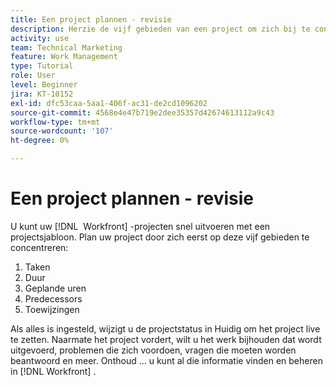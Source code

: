 ```yaml
---
title: Een project plannen - revisie
description: Herzie de vijf gebieden van een project om zich bij te concentreren wanneer planning een project-taken, duur, geplande uren, predecessors, en taken.
activity: use
team: Technical Marketing
feature: Work Management
type: Tutorial
role: User
level: Beginner
jira: KT-10152
exl-id: dfc53caa-5aa1-406f-ac31-de2cd1096202
source-git-commit: 4568e4e47b719e2dee35357d42674613112a9c43
workflow-type: tm+mt
source-wordcount: '107'
ht-degree: 0%

---
```


# Een project plannen - revisie

U kunt uw [!DNL &#x200B; Workfront] -projecten snel uitvoeren met een projectsjabloon. Plan uw project door zich eerst op deze vijf gebieden te concentreren:

1. Taken
1. Duur
1. Geplande uren
1. Predecessors
1. Toewijzingen

Als alles is ingesteld, wijzigt u de projectstatus in Huidig om het project live te zetten. Naarmate het project vordert, wilt u het werk bijhouden dat wordt uitgevoerd, problemen die zich voordoen, vragen die moeten worden beantwoord en meer. Onthoud ... u kunt al die informatie vinden en beheren in [!DNL Workfront] .

<!--
footer urls for the LP
Plan a project 
Edit projects
Overview of the project planned start date
Overview of the project planned completion date
Tasks overview
Task duration and duration types 
Use task predecessors 
Modify multiple user assignments in a task list
Notifications: Information about work assigned to me 
-->
